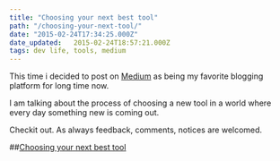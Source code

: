 ```yaml
---
title: "Choosing your next best tool"
path: "/choosing-your-next-tool/"
date: "2015-02-24T17:34:25.000Z"
date_updated:   2015-02-24T18:57:21.000Z
tags: dev life, tools, medium
---
```


This time i decided to post on [Medium](https://medium.com/) as being my favorite blogging platform for long time now.

I am talking about the process of choosing a new tool in a world where every day something new is coming out.

Checkit out. As always feedback, comments, notices are welcomed.

##[Choosing your next best tool](https://medium.com/@kbariotis/choosing-your-next-best-tool-fba96eb19a7f)
